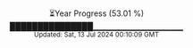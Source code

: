 <p align="center">
⏳Year Progress (53.01 %)<br>
███████████████▁▁▁▁▁▁▁▁▁▁▁▁▁▁▁ <br>
<sub>Updated: Sat, 13 Jul 2024 00:10:09 GMT</sub>
</p>

